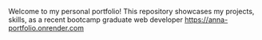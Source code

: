 Welcome to my personal portfolio! This repository showcases my projects, skills, as a recent bootcamp graduate web developer
https://anna-portfolio.onrender.com

